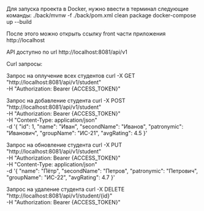 Для запуска проекта в Docker, нужно ввести в терминал следующие команды:
./back/mvnw -f ./back/pom.xml clean package
docker-compose up --build

После этого можно открыть ссылку front части приложения
http://localhost

API доступно по url http://localhost:8081/api/v1

Curl запросы:

Запрос на оплучение всех студентов
curl -X GET "http://localhost:8081/api/v1/student" \
  -H "Authorization: Bearer {ACCESS_TOKEN}"

Запрос на добавление студента
curl -X POST "http://localhost:8081/api/v1/student" \
  -H "Authorization: Bearer {ACCESS_TOKEN}" \
  -H "Content-Type: application/json" \
  -d '{
        "id": 1,
        "name": "Иван",
        "secondName": "Иванов",
        "patronymic": "Иванович",
        "groupName": "ИС-21",
        "avgRating": 4.5
      }'

Запрос на обновление студента
curl -X PUT "http://localhost:8081/api/v1/student" \
  -H "Authorization: Bearer {ACCESS_TOKEN}" \
  -H "Content-Type: application/json" \
  -d '{
        "name": "Пётр",
        "secondName": "Петров",
        "patronymic": "Петрович",
        "groupName": "ИС-22",
        "avgRating": 4.7
      }'

Запрос на удаление студента
curl -X DELETE "http://localhost:8081/api/v1/student/{id}" \
  -H "Authorization: Bearer {ACCESS_TOKEN}"
